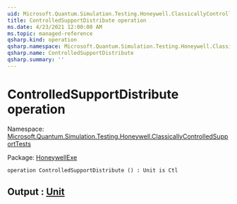 ```yaml
---
uid: Microsoft.Quantum.Simulation.Testing.Honeywell.ClassicallyControlledSupportTests.ControlledSupportDistribute
title: ControlledSupportDistribute operation
ms.date: 4/23/2021 12:00:00 AM
ms.topic: managed-reference
qsharp.kind: operation
qsharp.namespace: Microsoft.Quantum.Simulation.Testing.Honeywell.ClassicallyControlledSupportTests
qsharp.name: ControlledSupportDistribute
qsharp.summary: ''
---
```


# ControlledSupportDistribute operation

Namespace: [Microsoft.Quantum.Simulation.Testing.Honeywell.ClassicallyControlledSupportTests](xref:Microsoft.Quantum.Simulation.Testing.Honeywell.ClassicallyControlledSupportTests)

Package: [HoneywellExe](https://nuget.org/packages/HoneywellExe)




```qsharp
operation ControlledSupportDistribute () : Unit is Ctl
```


## Output : [Unit](xref:microsoft.quantum.qsharp.valueliterals#unit-literal)

